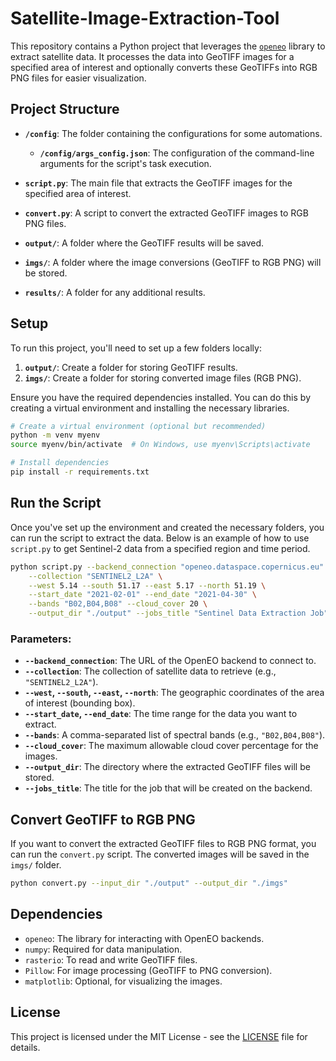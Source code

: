 
# Satellite-Image-Extraction-Tool

This repository contains a Python project that leverages the [`openeo`](https://openeo.org/documentation/1.0/) library to extract satellite data. It processes the data into GeoTIFF images for a specified area of interest and optionally converts these GeoTIFFs into RGB PNG files for easier visualization.

## Project Structure

- **`/config`**: The folder containing the configurations for some automations.
    - **`/config/args_config.json`**: The configuration of the command-line arguments for the script's task execution.
- **`script.py`**: The main file that extracts the GeoTIFF images for the specified area of interest.
- **`convert.py`**: A script to convert the extracted GeoTIFF images to RGB PNG files.

- **`output/`**: A folder where the GeoTIFF results will be saved.
- **`imgs/`**: A folder where the image conversions (GeoTIFF to RGB PNG) will be stored.
- **`results/`**: A folder for any additional results.

## Setup

To run this project, you'll need to set up a few folders locally:

1. **`output/`**: Create a folder for storing GeoTIFF results.
2. **`imgs/`**: Create a folder for storing converted image files (RGB PNG).

Ensure you have the required dependencies installed. You can do this by creating a virtual environment and installing the necessary libraries.

```zsh
# Create a virtual environment (optional but recommended)
python -m venv myenv
source myenv/bin/activate  # On Windows, use myenv\Scripts\activate

# Install dependencies
pip install -r requirements.txt
```

## Run the Script

Once you've set up the environment and created the necessary folders, you can run the script to extract the data. Below is an example of how to use `script.py` to get Sentinel-2 data from a specified region and time period.

```zsh
python script.py --backend_connection "openeo.dataspace.copernicus.eu" \
    --collection "SENTINEL2_L2A" \
    --west 5.14 --south 51.17 --east 5.17 --north 51.19 \
    --start_date "2021-02-01" --end_date "2021-04-30" \
    --bands "B02,B04,B08" --cloud_cover 20 \
    --output_dir "./output" --jobs_title "Sentinel Data Extraction Job"
```

### Parameters:
- **`--backend_connection`**: The URL of the OpenEO backend to connect to.
- **`--collection`**: The collection of satellite data to retrieve (e.g., `"SENTINEL2_L2A"`).
- **`--west`, `--south`, `--east`, `--north`**: The geographic coordinates of the area of interest (bounding box).
- **`--start_date`, `--end_date`**: The time range for the data you want to extract.
- **`--bands`**: A comma-separated list of spectral bands (e.g., `"B02,B04,B08"`).
- **`--cloud_cover`**: The maximum allowable cloud cover percentage for the images.
- **`--output_dir`**: The directory where the extracted GeoTIFF files will be stored.
- **`--jobs_title`**: The title for the job that will be created on the backend.

## Convert GeoTIFF to RGB PNG

If you want to convert the extracted GeoTIFF files to RGB PNG format, you can run the `convert.py` script. The converted images will be saved in the `imgs/` folder.

```zsh
python convert.py --input_dir "./output" --output_dir "./imgs"
```

## Dependencies

- `openeo`: The library for interacting with OpenEO backends.
- `numpy`: Required for data manipulation.
- `rasterio`: To read and write GeoTIFF files.
- `Pillow`: For image processing (GeoTIFF to PNG conversion).
- `matplotlib`: Optional, for visualizing the images.

## License

This project is licensed under the MIT License - see the [LICENSE]() file for details.

